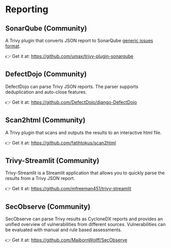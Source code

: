 # Reporting

## SonarQube (Community)
A Trivy plugin that converts JSON report to SonarQube [generic issues format](https://docs.sonarqube.org/9.6/analyzing-source-code/importing-external-issues/generic-issue-import-format/).

👉 Get it at: <https://github.com/umax/trivy-plugin-sonarqube>

## DefectDojo (Community)
DefectDojo can parse Trivy JSON reports. The parser supports deduplication and auto-close features.

👉 Get it at: <https://github.com/DefectDojo/django-DefectDojo>

## Scan2html (Community)
A Trivy plugin that scans and outputs the results to an interactive html file.

👉 Get it at: <https://github.com/fatihtokus/scan2html>

## Trivy-Streamlit (Community)
Trivy-Streamlit is a Streamlit application that allows you to quickly parse the results from a Trivy JSON report.

👉 Get it at: <https://github.com/mfreeman451/trivy-streamlit>

## SecObserve (Community)
SecObserve can parse Trivy results as CycloneDX reports and provides an unified overview of vulnerabilities from different sources. Vulnerabilities can be evaluated with manual and rule based assessments.

👉 Get it at: <https://github.com/MaibornWolff/SecObserve>
